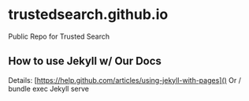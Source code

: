 trustedsearch.github.io
=======================

Public Repo for Trusted Search


## How to use Jekyll w/ Our Docs
Details: [https://help.github.com/articles/using-jekyll-with-pages]()
Or
/ bundle exec Jekyll serve
